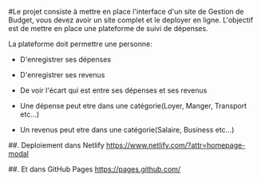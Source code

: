 #Le projet consiste à mettre en place l'interface d'un site de Gestion de Budget, vous devez avoir un site complet et le deployer en ligne.
L'objectif est de mettre en place une plateforme de suivi de dépenses.

La plateforme doit permettre une personne:

- D'enregistrer ses dépenses

- D'enregistrer ses revenus

- De voir l'écart qui est entre ses dépenses et ses revenus

- Une dépense peut etre dans une catégorie(Loyer, Manger, Transport etc...)

- Un revenus peut etre dans une catégorie(Salaire, Business etc...)

##. Deploiement dans Netlify
https://www.netlify.com/?attr=homepage-modal

##. Et dans GitHub Pages
https://pages.github.com/
